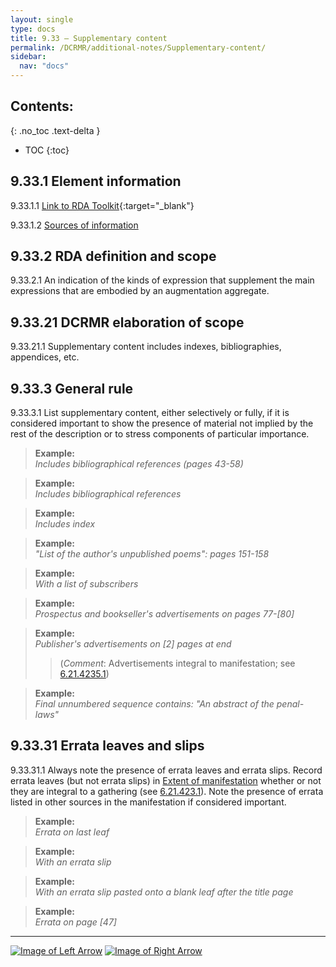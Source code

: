 ```yaml
---
layout: single
type: docs
title: 9.33 — Supplementary content
permalink: /DCRMR/additional-notes/Supplementary-content/
sidebar:
  nav: "docs"
---
```


## Contents:
{: .no_toc .text-delta }

- TOC
{:toc}

## 9.33.1 Element information

<a name="9.33.1.1">9.33.1.1</a> [Link to RDA Toolkit](https://access.rdatoolkit.org/Content?externalId=en-US_ala-9d596c05-acc2-39b5-b52a-3274c90ab41d){:target="_blank"}

<a name="9.33.1.2">9.33.1.2</a> [Sources of information](/DCRMR/additional-notes/#9011-sources-of-information)

## 9.33.2 RDA definition and scope

<a name="9.33.2.1">9.33.2.1</a> An indication of the kinds of expression that supplement the main expressions that are embodied by an augmentation aggregate.

## 9.33.21 DCRMR elaboration of scope

<a name="9.33.21.1">9.33.21.1</a> Supplementary content includes indexes, bibliographies, appendices, etc.

## 9.33.3 General rule

<a name="9.33.3.1">9.33.3.1</a>  List supplementary content, either selectively or fully, if it is considered important to show the presence of material not implied by the rest of the description or to stress components of particular importance.

>**Example:**  
><CITE>Includes bibliographical references (pages 43-58)</CITE>

>**Example:**  
><CITE>Includes bibliographical references</CITE>

>**Example:**  
><CITE>Includes index</CITE>

>**Example:**  
><CITE>"List of the author's unpublished poems": pages 151-158</CITE>

>**Example:**  
><CITE>With a list of subscribers</CITE>

>**Example:**  
><CITE>Prospectus and bookseller's advertisements on pages 77-[80]</CITE>

>**Example:**  
><CITE>Publisher's advertisements on [2] pages at end</CITE>  
>>(*Comment*: Advertisements integral to manifestation; see [6.21.4235.1](/DCRMR/phys-desc/Extent-of-manifestation/#6.21.4235.1))

>**Example:**  
><CITE>Final unnumbered sequence contains: "An abstract of the penal-laws"</CITE>

## 9.33.31 Errata leaves and slips

<a name="9.33.31.1">9.33.31.1</a> Always note the presence of errata leaves and errata slips. Record errata leaves (but not errata slips) in [Extent of manifestation](/DCRMR/phys-desc/Extent-of-manifestation/) whether or not they are integral to a gathering (see [6.21.423.1](/DCRMR/phys-desc/Extent-of-manifestation/#6.21.423.1)). Note the presence of errata listed in other sources in the manifestation if considered important.

>**Example:**  
><CITE>Errata on last leaf</CITE>

>**Example:**  
><CITE>With an errata slip</CITE>

>**Example:**  
><CITE>With an errata slip pasted onto a blank leaf after the title page</CITE>

>**Example:**  
><CITE>Errata on page [47]</CITE>

---

[![Image of Left Arrow](https://rbms-bsc.github.io/DCRMR/assets/pictures/navigation/Arrow_Left.png "9.32 — Manifestation described in")](/DCRMR/additional-notes/Manifestation-described-in/) [![Image of Right Arrow](https://rbms-bsc.github.io/DCRMR/assets/pictures/navigation/Arrow_Right.png "9.34 — On carrier unit with")](/DCRMR/additional-notes/On-carrier-unit-with/)